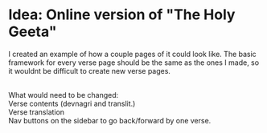 <h1>Idea: Online version of "The Holy Geeta"</h1>
I created an example of how a couple pages of it could look like. The basic framework for every verse page should be the same as the ones I made, so it wouldnt be difficult to create new verse pages.<p><br>What would need to be changed:
<br>Verse contents (devnagri and translit.)
<br>Verse translation
<br>Nav buttons on the sidebar to go back/forward by one verse.
